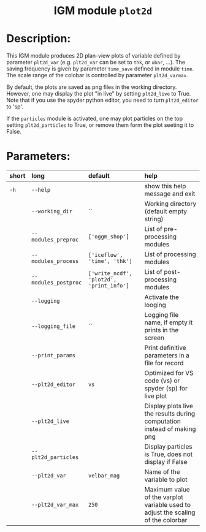 ### <h1 align="center" id="title">IGM module `plot2d` </h1>

# Description:

This IGM module produces 2D plan-view plots of variable defined by parameter `plt2d_var` (e.g. `plt2d_var` can be set to `thk`, or `ubar`, ...). The saving frequency is given by parameter `time_save` defined in module `time`.  The scale range of the colobar is controlled by parameter `plt2d_varmax`.

By default, the plots are saved as png files in the working directory. However, one may display the plot "in live" by setting `plt2d_live` to True. Note that if you use the spyder python editor, you need to turn `plt2d_editor` to 'sp'.
 
If the `particles` module is activated, one may plot particles on the top setting `plt2d_particles` to True, or remove them form the plot seeting it to False.
 
# Parameters: 


|short|long|default|help|
| :--- | :--- | :--- | :--- |
|`-h`|`--help`||show this help message and exit|
||`--working_dir`|``|Working directory (default empty string)|
||`--modules_preproc`|`['oggm_shop']`|List of pre-processing modules|
||`--modules_process`|`['iceflow', 'time', 'thk']`|List of processing modules|
||`--modules_postproc`|`['write_ncdf', 'plot2d', 'print_info']`|List of post-processing modules|
||`--logging`||Activate the looging|
||`--logging_file`|``|Logging file name, if empty it prints in the screen|
||`--print_params`||Print definitive parameters in a file for record|
||`--plt2d_editor`|`vs`|Optimized for VS code (vs) or spyder (sp) for live plot|
||`--plt2d_live`||Display plots live the results during computation instead of making png|
||`--plt2d_particles`||Display particles is True, does not display if False|
||`--plt2d_var`|`velbar_mag`|Name of the variable to plot|
||`--plt2d_var_max`|`250`|Maximum value of the varplot variable used to adjust the scaling of the colorbar|
